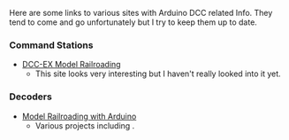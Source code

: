 
Here are some links to various sites with Arduino DCC related Info. They tend to come and go unfortunately but I try to keep them up to date.

### Command Stations

* [DCC-EX Model Railroading]
  * This site looks very interesting but I haven't really looked into it yet.

### Decoders

* [Model Railroading with Arduino]
  * Various projects including .


[DCC-EX Model Railroading]: https://dcc-ex.com

[Model Railroading with Arduino]: http://mrrwa.org/

[Animated Switching layout]: https://mrrwa.org/2021/05/03/animated-switching-layout/

